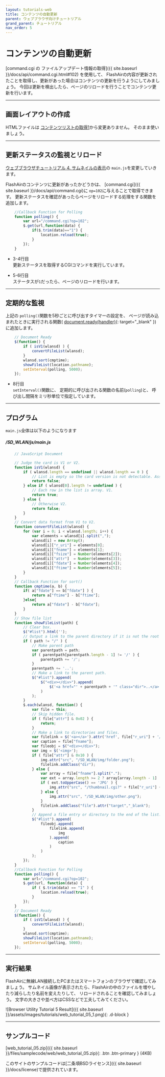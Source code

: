 ```yaml
---
layout: tutorials-web
title: コンテンツの自動更新
parent: ウェブブラウザ向けチュートリアル
grand_parent: チュートリアル
nav_order: 5
---
```


# コンテンツの自動更新
[command.cgi の ファイルアップデート情報の取得]({{ site.baseurl }}/docs/api/command.cgi.html#102) を使用して、
FlashAirの内容が更新されたことを取得し、更新があった場合はコンテンツの更新を行うようにしてみましょう。
今回は更新を検出したら、ページのリロードを行うことでコンテンツ更新を行います。

---
## 画面レイアウトの作成

HTMLファイルは
[コンテンツリストの取得1](2)から変更ありません。 そのまま使いましょう。

---
## 更新ステータスの監視とリロード

[ウェブブラウザチュートリアル 4. サムネイルの表示](4)の
`main.js`を変更していきます。

FlashAirのコンテンツに更新があったかどうかは、
[command.cgi]({{ site.baseurl }}/docs/api/command.cgi)に
`op=102`に与えることで取得できます。 更新ステータスを確認があったらページをリロードする処理をする関数を追加します。
```js
    //Callback Function for Polling
    function polling() {
        var url="/command.cgi?op=102";
        $.get(url,function(data) {
            if($.trim(data)=="1") {
                location.reload(true);
            }
        });
    }
```
* 3-4行目<br>
     更新ステータスを取得するCGIコマンドを実行しています。

* 5-6行目<br>
     ステータスが`1`だったら、ページのリロードを行います。

---
## 定期的な監視

上記の
`polling()`関数を5秒ごとに呼び出すタイマーの設定を、 ページが読み込まれたときに実行される関数(
[document.ready(handler)](http://api.jquery.com/ready/){: target="_blank" })に追加します。
```js
    // Document Ready
    $(function() {
        if ( isV1(wlansd) ) {
            convertFileList(wlansd);
        }
        wlansd.sort(cmptime);
        showFileList(location.pathname);
        setInterval(polling, 5000);
    });
```
* 8行目<br>
    `setInterval()`関数に、 定期的に呼び出される関数の名前(`polling`)と、 呼び出し間隔をミリ秒単位で指定しています。

---
## プログラム

`main.js`全体は以下のようになります

##### _/SD_WLAN/js/main.js_
```js
    // JavaScript Document

    // Judge the card is V1 or V2.
    function isV1(wlansd) {
        if ( wlansd.length == undefined || wlansd.length == 0 ) {
            // List is empty so the card version is not detectable. Assumes as V2.
            return false;
        } else if ( wlansd[0].length != undefined ) {
            // Each row in the list is array. V1.
            return true;
        } else {
            // Otherwise V2.
            return false;
        }
    }
    // Convert data format from V1 to V2.
    function convertFileList(wlansd) {
        for (var i = 0; i < wlansd.length; i++) {
            var elements = wlansd[i].split(",");
            wlansd[i] = new Array();
            wlansd[i]["r_uri"] = elements[0];
            wlansd[i]["fname"] = elements[1];
            wlansd[i]["fsize"] = Number(elements[2]);
            wlansd[i]["attr"]  = Number(elements[3]);
            wlansd[i]["fdate"] = Number(elements[4]);
            wlansd[i]["ftime"] = Number(elements[5]);
        }
    }
    // Callback Function for sort()
    function cmptime(a, b) {
        if( a["fdate"] == b["fdate"] ) {
            return a["ftime"] - b["ftime"];
        }else{
            return a["fdate"] - b["fdate"];
        }
    }
    // Show file list
    function showFileList(path) {
        // Clear box.
        $("#list").html('');
        // Output a link to the parent directory if it is not the root directory.
        if ( path != "/" ) {
            // Make parent path
            var parentpath = path;
            if ( parentpath[parentpath.length - 1] != '/' ) {
                parentpath += '/';
            }
            parentpath += '..';
            // Make a link to the parent path.
            $("#list").append(
                $("<div></div>").append(
                    $('<a href="' + parentpath + '" class="dir">..</a>')
                )
            );
        }
        $.each(wlansd, function() {
            var file = this;
            // Skip hidden file.
            if ( file["attr"] & 0x02 ) {
                return;
            }
            // Make a link to directories and files.
            var filelink = $('<a></a>').attr('href', file["r_uri"] + '/' + file["fname"]);
            var caption = file["fname"];
            var fileobj = $("<div></div>");
            var img = $('<img>');
            if ( file["attr"] & 0x10 ) {
                img.attr("src", "/SD_WLAN/img/folder.png");
                filelink.addClass("dir");
            } else {
                var array = file["fname"].split(".");
                var ext = array.length >= 2 ? array[array.length - 1] : '';
                if ( ext.toUpperCase() == 'JPG' ) {
                    img.attr("src", "/thumbnail.cgi?" + file["r_uri"] + '/' + file["fname"]);
                } else {
                    img.attr("src", "/SD_WLAN/img/other.png");
                }
                filelink.addClass("file").attr("target","_blank");
            }
            // Append a file entry or directory to the end of the list.
            $("#list").append(
                fileobj.append(
                    filelink.append(
                        img
                    ).append(
                        caption
                    )
                )
            );
        }); 
    }
    //Callback Function for Polling
    function polling() {
        var url="/command.cgi?op=102";
        $.get(url, function(data) {
            if ( $.trim(data) == "1" ) {
                location.reload(true);
            }
        });
    }
    // Document Ready
    $(function() {
        if ( isV1(wlansd) ) {
            convertFileList(wlansd);
        }
        wlansd.sort(cmptime);
        showFileList(location.pathname);
        setInterval(polling, 5000);
    });
```
---
## 実行結果

FlashAirに無線LAN接続したPCまたはスマートフォンのブラウザで確認してみましょう。
サムネイル画像が表示されたら、FlashAirの中のファイルを増やしたり減らしたり名前を変えたりして、
リロードされることを確認してみましょう。 文字の大きさや並べ方はCSSなどで工夫してみてください。

![Browser Utility Tutorial 5 Result]({{ site.baseurl }}/assets/images/tutorials/web_tutorial_05_1.png){: .d-block }

---
## サンプルコード

[web_tutorial_05.zip]({{ site.baseurl }}/files/samplecode/web/web_tutorial_05.zip){: .btn .btn-primary } (4KB)

このサイトのサンプルコードは[二条項BSDライセンス]({{ site.baseurl }}/docs/license)で提供されています。

